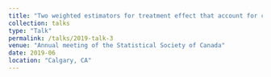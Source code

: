 ```yaml
---
title: "Two weighted estimators for treatment effect that account for covariate-dependent monitoring times and confounding in longitudinal studies"
collection: talks
type: "Talk"
permalink: /talks/2019-talk-3
venue: "Annual meeting of the Statistical Society of Canada"
date: 2019-06
location: "Calgary, CA"
---
```


 

